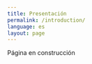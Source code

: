 ```yaml
---
title: Presentación
permalink: /introduction/
language: es
layout: page
---
```


Página en construcción
